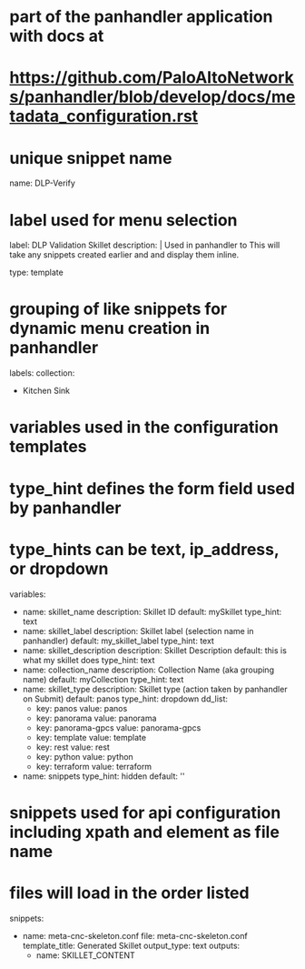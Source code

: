 # part of the panhandler application with docs at
# https://github.com/PaloAltoNetworks/panhandler/blob/develop/docs/metadata_configuration.rst

# unique snippet name
name: DLP-Verify
# label used for menu selection
label: DLP Validation Skillet
description: |
  Used in panhandler to This will take any snippets
  created earlier and and display them inline.

type: template

# grouping of like snippets for dynamic menu creation in panhandler
labels:
  collection:
   - Kitchen Sink

# variables used in the configuration templates
# type_hint defines the form field used by panhandler
# type_hints can be text, ip_address, or dropdown
variables:
  - name: skillet_name
    description: Skillet ID
    default: mySkillet
    type_hint: text
  - name: skillet_label
    description: Skillet label (selection name in panhandler)
    default: my_skillet_label
    type_hint: text
  - name: skillet_description
    description: Skillet Description
    default: this is what my skillet does
    type_hint: text
  - name: collection_name
    description: Collection Name (aka grouping name)
    default: myCollection
    type_hint: text
  - name: skillet_type
    description: Skillet type (action taken by panhandler on Submit)
    default: panos
    type_hint: dropdown
    dd_list:
      - key: panos
        value: panos
      - key: panorama
        value: panorama
      - key: panorama-gpcs
        value: panorama-gpcs
      - key: template
        value: template
      - key: rest
        value: rest
      - key: python
        value: python
      - key: terraform
        value: terraform
  - name: snippets
    type_hint: hidden
    default: ''

# snippets used for api configuration including xpath and element as file name
# files will load in the order listed
snippets:
  - name: meta-cnc-skeleton.conf
    file: meta-cnc-skeleton.conf
    template_title: Generated Skillet
    output_type: text
    outputs:
      - name: SKILLET_CONTENT